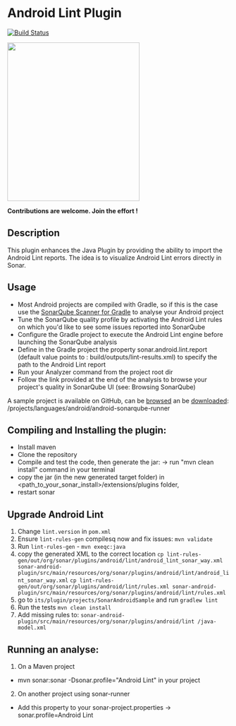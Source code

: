 Android Lint Plugin
===================
[![Build Status](https://api.travis-ci.org/SonarQubeCommunity/sonar-android.svg)](https://travis-ci.org/SonarQubeCommunity/sonar-android)

<img src="https://raw.github.com/SonarSource/sonar-android/master/logo-sonar-android-lint-plugin.png" width="300" height="359"/>

**Contributions are welcome. Join the effort !**

## Description
This plugin enhances the Java Plugin by providing the ability to import the Android Lint reports.
The idea is to visualize Android Lint errors directly in Sonar.

## Usage
* Most Android projects are compiled with Gradle, so if this is the case use the [SonarQube Scanner for Gradle](https://plugins.gradle.org/plugin/org.sonarqube) to analyse your Android project
* Tune the SonarQube quality profile by activating the Android Lint rules on which you'd like to see some issues reported into SonarQube
* Configure the Gradle project to execute the Android Lint engine before launching the SonarQube analysis
* Define in the Gradle project the property sonar.android.lint.report (default value points to : build/outputs/lint-results.xml) to specify the path to the Android Lint report
* Run your Analyzer command from the project root dir
* Follow the link provided at the end of the analysis to browse your project's quality in SonarQube UI (see: Browsing SonarQube)

A sample project is available on GitHub, can be [browsed](https://github.com/SonarSource/sonar-examples/tree/master/projects/languages/android/android-sonarqube-scanner) an be [downloaded](https://github.com/SonarSource/sonar-examples/zipball/master): /projects/languages/android/android-sonarqube-runner

## Compiling and Installing the plugin:
 - Install maven
 - Clone the repository
 - Compile and test the code, then generate the jar:
	-> run "mvn clean install" command in your terminal
 - copy the jar (in the new generated target folder) in <path_to_your_sonar_install>/extensions/plugins folder,
 - restart sonar

## Upgrade Android Lint
 1. Change `lint.version` in `pom.xml`
 2. Ensure `lint-rules-gen` compilesq now and fix issues: `mvn validate`
 3. Run `lint-rules-gen` - `mvn exeqc:java`
 4. copy the generated XML to the correct location
     `cp lint-rules-gen/out/org/sonar/plugins/android/lint/android_lint_sonar_way.xml
     sonar-android-plugin/src/main/resources/org/sonar/plugins/android/lint/android_lint_sonar_way.xml`
     `cp lint-rules-gen/out/org/sonar/plugins/android/lint/rules.xml
     sonar-android-plugin/src/main/resources/org/sonar/plugins/android/lint/rules.xml`
 5. go to `its/plugin/projects/SonarAndroidSample` and run `gradlew lint`
 6. Run the tests `mvn clean install`
 7. Add missing rules to: `sonar-android-plugin/src/main/resources/org/sonar/plugins/android/lint
 /java-model.xml`

## Running an analyse:
1. On a Maven project
 - mvn sonar:sonar -Dsonar.profile="Android Lint" in your project

2. On another project using sonar-runner
 - Add this property to your sonar-project.properties
  -> sonar.profile=Android Lint

